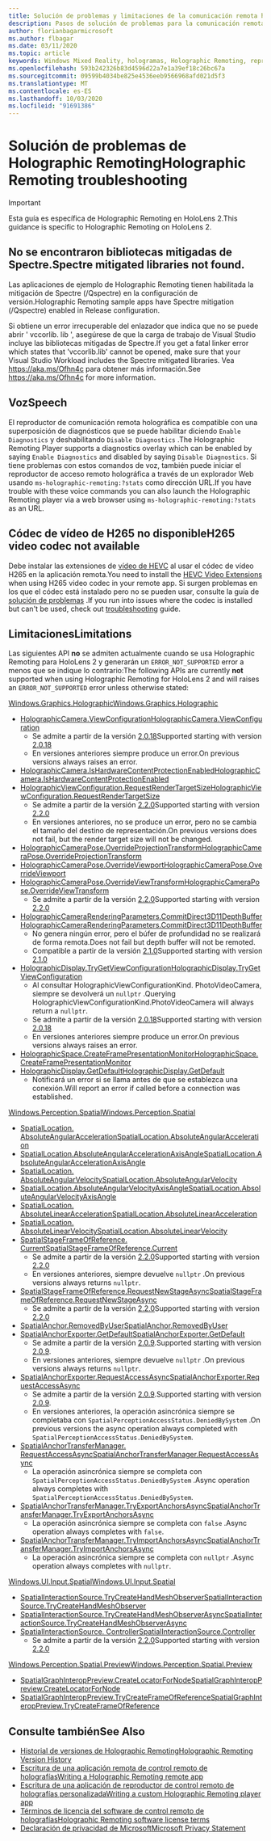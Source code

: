 ```yaml
---
title: Solución de problemas y limitaciones de la comunicación remota holográfica
description: Pasos de solución de problemas para la comunicación remota holográfica en HoloLens 2.
author: florianbagarmicrosoft
ms.author: flbagar
ms.date: 03/11/2020
ms.topic: article
keywords: Windows Mixed Reality, hologramas, Holographic Remoting, representación remota, representación en red, HoloLens, hologramas remotos, solución de problemas, ayuda
ms.openlocfilehash: 593b242326b83d4596d22a7e1a39ef18c26bc67a
ms.sourcegitcommit: 09599b4034be825e4536eeb9566968afd021d5f3
ms.translationtype: MT
ms.contentlocale: es-ES
ms.lasthandoff: 10/03/2020
ms.locfileid: "91691386"
---
```

# <a name="holographic-remoting-troubleshooting"></a><span data-ttu-id="588f9-104">Solución de problemas de Holographic Remoting</span><span class="sxs-lookup"><span data-stu-id="588f9-104">Holographic Remoting troubleshooting</span></span>

> [!IMPORTANT]
> <span data-ttu-id="588f9-105">Esta guía es específica de Holographic Remoting en HoloLens 2.</span><span class="sxs-lookup"><span data-stu-id="588f9-105">This guidance is specific to Holographic Remoting on HoloLens 2.</span></span>

## <a name="spectre-mitigated-libraries-not-found"></a><span data-ttu-id="588f9-106">No se encontraron bibliotecas mitigadas de Spectre.</span><span class="sxs-lookup"><span data-stu-id="588f9-106">Spectre mitigated libraries not found.</span></span>

<span data-ttu-id="588f9-107">Las aplicaciones de ejemplo de Holographic Remoting tienen habilitada la mitigación de Spectre (/Qspectre) en la configuración de versión.</span><span class="sxs-lookup"><span data-stu-id="588f9-107">Holographic Remoting sample apps have Spectre mitigation (/Qspectre) enabled in Release configuration.</span></span>

<span data-ttu-id="588f9-108">Si obtiene un error irrecuperable del enlazador que indica que no se puede abrir ' vccorlib. lib ', asegúrese de que la carga de trabajo de Visual Studio incluye las bibliotecas mitigadas de Spectre.</span><span class="sxs-lookup"><span data-stu-id="588f9-108">If you get a fatal linker error which states that 'vccorlib.lib' cannot be opened, make sure that your Visual Studio Workload includes the Spectre mitigated libraries.</span></span> <span data-ttu-id="588f9-109">Vea https://aka.ms/Ofhn4c para obtener más información.</span><span class="sxs-lookup"><span data-stu-id="588f9-109">See https://aka.ms/Ofhn4c for more information.</span></span>

## <a name="speech"></a><span data-ttu-id="588f9-110">Voz</span><span class="sxs-lookup"><span data-stu-id="588f9-110">Speech</span></span>

<span data-ttu-id="588f9-111">El reproductor de comunicación remota holográfica es compatible con una superposición de diagnósticos que se puede habilitar diciendo ```Enable Diagnostics``` y deshabilitando ```Disable Diagnostics``` .</span><span class="sxs-lookup"><span data-stu-id="588f9-111">The Holographic Remoting Player supports a diagnostics overlay which can be enabled by saying ```Enable Diagnostics``` and disabled by saying ```Disable Diagnostics```.</span></span> <span data-ttu-id="588f9-112">Si tiene problemas con estos comandos de voz, también puede iniciar el reproductor de acceso remoto holográfica a través de un explorador Web usando ```ms-holographic-remoting:?stats``` como dirección URL.</span><span class="sxs-lookup"><span data-stu-id="588f9-112">If you have trouble with these voice commands you can also launch the Holographic Remoting player via a web browser using ```ms-holographic-remoting:?stats``` as an URL.</span></span>

## <a name="h265-video-codec-not-available"></a><span data-ttu-id="588f9-113">Códec de vídeo de H265 no disponible</span><span class="sxs-lookup"><span data-stu-id="588f9-113">H265 video codec not available</span></span>

<span data-ttu-id="588f9-114">Debe instalar las extensiones de [vídeo de HEVC](https://www.microsoft.com/p/hevc-video-extensions/9nmzlz57r3t7) al usar el códec de vídeo H265 en la aplicación remota.</span><span class="sxs-lookup"><span data-stu-id="588f9-114">You need to install the [HEVC Video Extensions](https://www.microsoft.com/p/hevc-video-extensions/9nmzlz57r3t7) when using H265 video codec in your remote app.</span></span> <span data-ttu-id="588f9-115">Si surgen problemas en los que el códec está instalado pero no se pueden usar, consulte la guía de [solución de problemas](https://docs.microsoft.com/azure/remote-rendering/resources/troubleshoot#h265-codec-not-available) .</span><span class="sxs-lookup"><span data-stu-id="588f9-115">If you run into issues where the codec is installed but can't be used, check out [troubleshooting](https://docs.microsoft.com/azure/remote-rendering/resources/troubleshoot#h265-codec-not-available) guide.</span></span>

## <a name="limitations"></a><span data-ttu-id="588f9-116">Limitaciones</span><span class="sxs-lookup"><span data-stu-id="588f9-116">Limitations</span></span>

<span data-ttu-id="588f9-117">Las siguientes API **no** se admiten actualmente cuando se usa Holographic Remoting para HoloLens 2 y generarán un ```ERROR_NOT_SUPPORTED``` error a menos que se indique lo contrario:</span><span class="sxs-lookup"><span data-stu-id="588f9-117">The following APIs are currently **not** supported when using Holographic Remoting for HoloLens 2 and will raises an ```ERROR_NOT_SUPPORTED``` error unless otherwise stated:</span></span>

[<span data-ttu-id="588f9-118">Windows.Graphics.Holographic</span><span class="sxs-lookup"><span data-stu-id="588f9-118">Windows.Graphics.Holographic</span></span>](https://docs.microsoft.com/uwp/api/windows.graphics.holographic)

* [<span data-ttu-id="588f9-119">HolographicCamera.ViewConfiguration</span><span class="sxs-lookup"><span data-stu-id="588f9-119">HolographicCamera.ViewConfiguration</span></span>](https://docs.microsoft.com/uwp/api/windows.graphics.holographic.holographiccamera.viewconfiguration)
  - <span data-ttu-id="588f9-120">Se admite a partir de la versión [2.0.18](holographic-remoting-version-history.md#v2.0.18)</span><span class="sxs-lookup"><span data-stu-id="588f9-120">Supported starting with version [2.0.18](holographic-remoting-version-history.md#v2.0.18)</span></span>
  - <span data-ttu-id="588f9-121">En versiones anteriores siempre produce un error.</span><span class="sxs-lookup"><span data-stu-id="588f9-121">On previous versions always raises an error.</span></span>
* [<span data-ttu-id="588f9-122">HolographicCamera.IsHardwareContentProtectionEnabled</span><span class="sxs-lookup"><span data-stu-id="588f9-122">HolographicCamera.IsHardwareContentProtectionEnabled</span></span>](https://docs.microsoft.com/uwp/api/windows.graphics.holographic.holographiccamera.ishardwarecontentprotectionenabled#Windows_Graphics_Holographic_HolographicCamera_IsHardwareContentProtectionEnabled)
* [<span data-ttu-id="588f9-123">HolographicViewConfiguration.RequestRenderTargetSize</span><span class="sxs-lookup"><span data-stu-id="588f9-123">HolographicViewConfiguration.RequestRenderTargetSize</span></span>](https://docs.microsoft.com/uwp/api/windows.graphics.holographic.holographicviewconfiguration.requestrendertargetsize#Windows_Graphics_Holographic_HolographicViewConfiguration_RequestRenderTargetSize_Windows_Foundation_Size_)
  - <span data-ttu-id="588f9-124">Se admite a partir de la versión [2.2.0](holographic-remoting-version-history.md#v2.2.0)</span><span class="sxs-lookup"><span data-stu-id="588f9-124">Supported starting with version [2.2.0](holographic-remoting-version-history.md#v2.2.0)</span></span>
  - <span data-ttu-id="588f9-125">En versiones anteriores, no se produce un error, pero no se cambia el tamaño del destino de representación.</span><span class="sxs-lookup"><span data-stu-id="588f9-125">On previous versions does not fail, but the render target size will not be changed.</span></span>
* [<span data-ttu-id="588f9-126">HolographicCameraPose.OverrideProjectionTransform</span><span class="sxs-lookup"><span data-stu-id="588f9-126">HolographicCameraPose.OverrideProjectionTransform</span></span>](https://docs.microsoft.com/uwp/api/windows.graphics.holographic.holographiccamerapose.overrideprojectiontransform)
* [<span data-ttu-id="588f9-127">HolographicCameraPose.OverrideViewport</span><span class="sxs-lookup"><span data-stu-id="588f9-127">HolographicCameraPose.OverrideViewport</span></span>](https://docs.microsoft.com/uwp/api/windows.graphics.holographic.holographiccamerapose.overrideviewport)
* [<span data-ttu-id="588f9-128">HolographicCameraPose.OverrideViewTransform</span><span class="sxs-lookup"><span data-stu-id="588f9-128">HolographicCameraPose.OverrideViewTransform</span></span>](https://docs.microsoft.com/uwp/api/windows.graphics.holographic.holographiccamerapose.overrideviewtransform)
  - <span data-ttu-id="588f9-129">Se admite a partir de la versión [2.2.0](holographic-remoting-version-history.md#v2.2.0)</span><span class="sxs-lookup"><span data-stu-id="588f9-129">Supported starting with version [2.2.0](holographic-remoting-version-history.md#v2.2.0)</span></span>
* [<span data-ttu-id="588f9-130">HolographicCameraRenderingParameters.CommitDirect3D11DepthBuffer</span><span class="sxs-lookup"><span data-stu-id="588f9-130">HolographicCameraRenderingParameters.CommitDirect3D11DepthBuffer</span></span>](https://docs.microsoft.com/uwp/api/windows.graphics.holographic.holographiccamerarenderingparameters.commitdirect3d11depthbuffer#Windows_Graphics_Holographic_HolographicCameraRenderingParameters_CommitDirect3D11DepthBuffer_Windows_Graphics_DirectX_Direct3D11_IDirect3DSurface_)
  - <span data-ttu-id="588f9-131">No genera ningún error, pero el búfer de profundidad no se realizará de forma remota.</span><span class="sxs-lookup"><span data-stu-id="588f9-131">Does not fail but depth buffer will not be remoted.</span></span>
  - <span data-ttu-id="588f9-132">Compatible a partir de la versión [2.1.0](holographic-remoting-version-history.md#v2.1.0)</span><span class="sxs-lookup"><span data-stu-id="588f9-132">Supported starting with version [2.1.0](holographic-remoting-version-history.md#v2.1.0)</span></span>
* [<span data-ttu-id="588f9-133">HolographicDisplay.TryGetViewConfiguration</span><span class="sxs-lookup"><span data-stu-id="588f9-133">HolographicDisplay.TryGetViewConfiguration</span></span>](https://docs.microsoft.com/uwp/api/windows.graphics.holographic.holographicdisplay.trygetviewconfiguration)
  - <span data-ttu-id="588f9-134">Al consultar HolographicViewConfigurationKind. PhotoVideoCamera, siempre se devolverá un ```nullptr``` .</span><span class="sxs-lookup"><span data-stu-id="588f9-134">Querying HolographicViewConfigurationKind.PhotoVideoCamera will always return a ```nullptr```.</span></span>
  - <span data-ttu-id="588f9-135">Se admite a partir de la versión [2.0.18](holographic-remoting-version-history.md#v2.0.18)</span><span class="sxs-lookup"><span data-stu-id="588f9-135">Supported starting with version [2.0.18](holographic-remoting-version-history.md#v2.0.18)</span></span>
  - <span data-ttu-id="588f9-136">En versiones anteriores siempre produce un error.</span><span class="sxs-lookup"><span data-stu-id="588f9-136">On previous versions always raises an error.</span></span>
* [<span data-ttu-id="588f9-137">HolographicSpace.CreateFramePresentationMonitor</span><span class="sxs-lookup"><span data-stu-id="588f9-137">HolographicSpace.CreateFramePresentationMonitor</span></span>](https://docs.microsoft.com/uwp/api/windows.graphics.holographic.holographicspace.createframepresentationmonitor)
* [<span data-ttu-id="588f9-138">HolographicDisplay.GetDefault</span><span class="sxs-lookup"><span data-stu-id="588f9-138">HolographicDisplay.GetDefault</span></span>](https://docs.microsoft.com/uwp/api/windows.graphics.holographic.holographicdisplay.getdefault#Windows_Graphics_Holographic_HolographicDisplay_GetDefault)
  - <span data-ttu-id="588f9-139">Notificará un error si se llama antes de que se establezca una conexión.</span><span class="sxs-lookup"><span data-stu-id="588f9-139">Will report an error if called before a connection was established.</span></span>


[<span data-ttu-id="588f9-140">Windows.Perception.Spatial</span><span class="sxs-lookup"><span data-stu-id="588f9-140">Windows.Perception.Spatial</span></span>](https://docs.microsoft.com/uwp/api/windows.perception.spatial)

* [<span data-ttu-id="588f9-141">SpatialLocation. AbsoluteAngularAcceleration</span><span class="sxs-lookup"><span data-stu-id="588f9-141">SpatialLocation.AbsoluteAngularAcceleration</span></span>](https://docs.microsoft.com/uwp/api/windows.perception.spatial.spatiallocation.absoluteangularacceleration)
* [<span data-ttu-id="588f9-142">SpatialLocation.AbsoluteAngularAccelerationAxisAngle</span><span class="sxs-lookup"><span data-stu-id="588f9-142">SpatialLocation.AbsoluteAngularAccelerationAxisAngle</span></span>](https://docs.microsoft.com/uwp/api/windows.perception.spatial.spatiallocation.absoluteangularaccelerationaxisangle)
* [<span data-ttu-id="588f9-143">SpatialLocation. AbsoluteAngularVelocity</span><span class="sxs-lookup"><span data-stu-id="588f9-143">SpatialLocation.AbsoluteAngularVelocity</span></span>](https://docs.microsoft.com/uwp/api/windows.perception.spatial.spatiallocation.absoluteangularvelocity)
* [<span data-ttu-id="588f9-144">SpatialLocation.AbsoluteAngularVelocityAxisAngle</span><span class="sxs-lookup"><span data-stu-id="588f9-144">SpatialLocation.AbsoluteAngularVelocityAxisAngle</span></span>](https://docs.microsoft.com/uwp/api/windows.perception.spatial.spatiallocation.absoluteangularvelocityaxisangle)
* [<span data-ttu-id="588f9-145">SpatialLocation. AbsoluteLinearAcceleration</span><span class="sxs-lookup"><span data-stu-id="588f9-145">SpatialLocation.AbsoluteLinearAcceleration</span></span>](https://docs.microsoft.com/uwp/api/windows.perception.spatial.spatiallocation.absolutelinearacceleration)
* [<span data-ttu-id="588f9-146">SpatialLocation. AbsoluteLinearVelocity</span><span class="sxs-lookup"><span data-stu-id="588f9-146">SpatialLocation.AbsoluteLinearVelocity</span></span>](https://docs.microsoft.com/uwp/api/windows.perception.spatial.spatiallocation.absolutelinearvelocity)
* [<span data-ttu-id="588f9-147">SpatialStageFrameOfReference. Current</span><span class="sxs-lookup"><span data-stu-id="588f9-147">SpatialStageFrameOfReference.Current</span></span>](https://docs.microsoft.com/uwp/api/windows.perception.spatial.spatialstageframeofreference.current)
  - <span data-ttu-id="588f9-148">Se admite a partir de la versión [2.2.0](holographic-remoting-version-history.md#v2.2.0)</span><span class="sxs-lookup"><span data-stu-id="588f9-148">Supported starting with version [2.2.0](holographic-remoting-version-history.md#v2.2.0)</span></span>
  - <span data-ttu-id="588f9-149">En versiones anteriores, siempre devuelve ```nullptr``` .</span><span class="sxs-lookup"><span data-stu-id="588f9-149">On previous versions always returns ```nullptr```.</span></span>
* [<span data-ttu-id="588f9-150">SpatialStageFrameOfReference.RequestNewStageAsync</span><span class="sxs-lookup"><span data-stu-id="588f9-150">SpatialStageFrameOfReference.RequestNewStageAsync</span></span>](https://docs.microsoft.com/uwp/api/windows.perception.spatial.spatialstageframeofreference.requestnewstageasync)
  - <span data-ttu-id="588f9-151">Se admite a partir de la versión [2.2.0](holographic-remoting-version-history.md#v2.2.0)</span><span class="sxs-lookup"><span data-stu-id="588f9-151">Supported starting with version [2.2.0](holographic-remoting-version-history.md#v2.2.0)</span></span>
* [<span data-ttu-id="588f9-152">SpatialAnchor.RemovedByUser</span><span class="sxs-lookup"><span data-stu-id="588f9-152">SpatialAnchor.RemovedByUser</span></span>](https://docs.microsoft.com/uwp/api/windows.perception.spatial.spatialanchor.removedbyuser)
* [<span data-ttu-id="588f9-153">SpatialAnchorExporter.GetDefault</span><span class="sxs-lookup"><span data-stu-id="588f9-153">SpatialAnchorExporter.GetDefault</span></span>](https://docs.microsoft.com/uwp/api/windows.perception.spatial.spatialanchorexporter.getdefault
)
  - <span data-ttu-id="588f9-154">Se admite a partir de la versión [2.0.9](holographic-remoting-version-history.md#v2.0.9).</span><span class="sxs-lookup"><span data-stu-id="588f9-154">Supported starting with version [2.0.9](holographic-remoting-version-history.md#v2.0.9).</span></span> 
  - <span data-ttu-id="588f9-155">En versiones anteriores, siempre devuelve ```nullptr``` .</span><span class="sxs-lookup"><span data-stu-id="588f9-155">On previous versions always returns ```nullptr```.</span></span> 
* [<span data-ttu-id="588f9-156">SpatialAnchorExporter.RequestAccessAsync</span><span class="sxs-lookup"><span data-stu-id="588f9-156">SpatialAnchorExporter.RequestAccessAsync</span></span>](https://docs.microsoft.com/uwp/api/windows.perception.spatial.spatialanchorexporter.requestaccessasync
)
  - <span data-ttu-id="588f9-157">Se admite a partir de la versión [2.0.9](holographic-remoting-version-history.md#v2.0.9).</span><span class="sxs-lookup"><span data-stu-id="588f9-157">Supported starting with version [2.0.9](holographic-remoting-version-history.md#v2.0.9).</span></span> 
  - <span data-ttu-id="588f9-158">En versiones anteriores, la operación asincrónica siempre se completaba con ```SpatialPerceptionAccessStatus.DeniedBySystem``` .</span><span class="sxs-lookup"><span data-stu-id="588f9-158">On previous versions the async operation always completed with ```SpatialPerceptionAccessStatus.DeniedBySystem```.</span></span>
* [<span data-ttu-id="588f9-159">SpatialAnchorTransferManager. RequestAccessAsync</span><span class="sxs-lookup"><span data-stu-id="588f9-159">SpatialAnchorTransferManager.RequestAccessAsync</span></span>](https://docs.microsoft.com/uwp/api/windows.perception.spatial.spatialanchortransfermanager.requestaccessasync#Windows_Perception_Spatial_SpatialAnchorTransferManager_RequestAccessAsync)
  - <span data-ttu-id="588f9-160">La operación asincrónica siempre se completa con ```SpatialPerceptionAccessStatus.DeniedBySystem``` .</span><span class="sxs-lookup"><span data-stu-id="588f9-160">Async operation always completes with ```SpatialPerceptionAccessStatus.DeniedBySystem```.</span></span>
* [<span data-ttu-id="588f9-161">SpatialAnchorTransferManager.TryExportAnchorsAsync</span><span class="sxs-lookup"><span data-stu-id="588f9-161">SpatialAnchorTransferManager.TryExportAnchorsAsync</span></span>](https://docs.microsoft.com/uwp/api/windows.perception.spatial.spatialanchortransfermanager.tryexportanchorsasync#Windows_Perception_Spatial_SpatialAnchorTransferManager_TryExportAnchorsAsync_Windows_Foundation_Collections_IIterable_Windows_Foundation_Collections_IKeyValuePair_System_String_Windows_Perception_Spatial_SpatialAnchor___Windows_Storage_Streams_IOutputStream_)
  - <span data-ttu-id="588f9-162">La operación asincrónica siempre se completa con ```false``` .</span><span class="sxs-lookup"><span data-stu-id="588f9-162">Async operation always completes with ```false```.</span></span>
* [<span data-ttu-id="588f9-163">SpatialAnchorTransferManager.TryImportAnchorsAsync</span><span class="sxs-lookup"><span data-stu-id="588f9-163">SpatialAnchorTransferManager.TryImportAnchorsAsync</span></span>](https://docs.microsoft.com/uwp/api/windows.perception.spatial.spatialanchortransfermanager.tryimportanchorsasync
)
  - <span data-ttu-id="588f9-164">La operación asincrónica siempre se completa con ```nullptr``` .</span><span class="sxs-lookup"><span data-stu-id="588f9-164">Async operation always completes with ```nullptr```.</span></span>

[<span data-ttu-id="588f9-165">Windows.UI.Input.Spatial</span><span class="sxs-lookup"><span data-stu-id="588f9-165">Windows.UI.Input.Spatial</span></span>](https://docs.microsoft.com/uwp/api/windows.ui.input.spatial)

* [<span data-ttu-id="588f9-166">SpatialInteractionSource.TryCreateHandMeshObserver</span><span class="sxs-lookup"><span data-stu-id="588f9-166">SpatialInteractionSource.TryCreateHandMeshObserver</span></span>](https://docs.microsoft.com/uwp/api/windows.ui.input.spatial.spatialinteractionsource.trycreatehandmeshobserver#Windows_UI_Input_Spatial_SpatialInteractionSource_TryCreateHandMeshObserver)
* [<span data-ttu-id="588f9-167">SpatialInteractionSource.TryCreateHandMeshObserverAsync</span><span class="sxs-lookup"><span data-stu-id="588f9-167">SpatialInteractionSource.TryCreateHandMeshObserverAsync</span></span>](https://docs.microsoft.com/uwp/api/windows.ui.input.spatial.spatialinteractionsource.trycreatehandmeshobserverasync)
* [<span data-ttu-id="588f9-168">SpatialInteractionSource. Controller</span><span class="sxs-lookup"><span data-stu-id="588f9-168">SpatialInteractionSource.Controller</span></span>](https://docs.microsoft.com/uwp/api/windows.ui.input.spatial.spatialinteractionsource.controller#Windows_UI_Input_Spatial_SpatialInteractionSource_Controller)
  - <span data-ttu-id="588f9-169">Se admite a partir de la versión [2.2.0](holographic-remoting-version-history.md#v2.2.0)</span><span class="sxs-lookup"><span data-stu-id="588f9-169">Supported starting with version [2.2.0](holographic-remoting-version-history.md#v2.2.0)</span></span>

[<span data-ttu-id="588f9-170">Windows.Perception.Spatial.Preview</span><span class="sxs-lookup"><span data-stu-id="588f9-170">Windows.Perception.Spatial.Preview</span></span>](https://docs.microsoft.com/uwp/api/windows.perception.spatial.preview)

* [<span data-ttu-id="588f9-171">SpatialGraphInteropPreview.CreateLocatorForNode</span><span class="sxs-lookup"><span data-stu-id="588f9-171">SpatialGraphInteropPreview.CreateLocatorForNode</span></span>](https://docs.microsoft.com/uwp/api/windows.perception.spatial.preview.spatialgraphinteroppreview.createlocatorfornode)
* [<span data-ttu-id="588f9-172">SpatialGraphInteropPreview.TryCreateFrameOfReference</span><span class="sxs-lookup"><span data-stu-id="588f9-172">SpatialGraphInteropPreview.TryCreateFrameOfReference</span></span>](https://docs.microsoft.com/uwp/api/windows.perception.spatial.preview.spatialgraphinteroppreview.trycreateframeofreference)

## <a name="see-also"></a><span data-ttu-id="588f9-173">Consulte también</span><span class="sxs-lookup"><span data-stu-id="588f9-173">See Also</span></span>
* [<span data-ttu-id="588f9-174">Historial de versiones de Holographic Remoting</span><span class="sxs-lookup"><span data-stu-id="588f9-174">Holographic Remoting Version History</span></span>](holographic-remoting-version-history.md)
* [<span data-ttu-id="588f9-175">Escritura de una aplicación remota de control remoto de holografías</span><span class="sxs-lookup"><span data-stu-id="588f9-175">Writing a Holographic Remoting remote app</span></span>](holographic-remoting-create-host.md)
* [<span data-ttu-id="588f9-176">Escritura de una aplicación de reproductor de control remoto de holografías personalizada</span><span class="sxs-lookup"><span data-stu-id="588f9-176">Writing a custom Holographic Remoting player app</span></span>](holographic-remoting-create-player.md)
* [<span data-ttu-id="588f9-177">Términos de licencia del software de control remoto de holografías</span><span class="sxs-lookup"><span data-stu-id="588f9-177">Holographic Remoting software license terms</span></span>](https://docs.microsoft.com/legal/mixed-reality/microsoft-holographic-remoting-software-license-terms)
* [<span data-ttu-id="588f9-178">Declaración de privacidad de Microsoft</span><span class="sxs-lookup"><span data-stu-id="588f9-178">Microsoft Privacy Statement</span></span>](https://go.microsoft.com/fwlink/?LinkId=521839)

